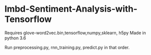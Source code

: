 # Imbd-Sentiment-Analysis-with-Tensorflow

Requires glove-word2vec.bin,tensorflow,numpy,sklearn, h5py
Made in python 3.6

Run preprocessing.py, rnn_training.py, predict.py in that order.
